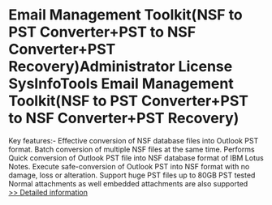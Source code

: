 # Email Management Toolkit(NSF to PST Converter+PST to NSF Converter+PST Recovery)Administrator License<br />SysInfoTools Email Management Toolkit(NSF to PST Converter+PST to NSF Converter+PST Recovery)
Key features:-
Effective conversion of NSF database files into Outlook PST format.
Batch conversion of multiple NSF files at the same time.
Performs Quick conversion of Outlook PST file into NSF database format of IBM Lotus Notes.
Execute safe-conversion of Outlook PST into NSF format with no damage, loss or alteration.
Support huge PST files up to 80GB PST tested
Normal attachments as well embedded attachments are also supported<br />[>> Detailed information](https://secure.shareit.com/shareit/product.html?productid=300732118&affiliateid=200057808)